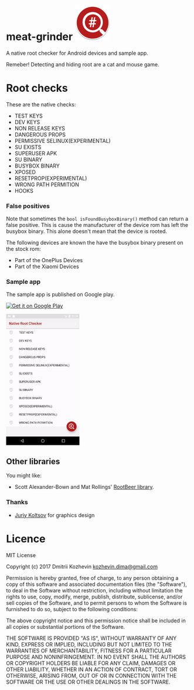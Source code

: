 # meat-grinder ![image](./app/src/main/res/mipmap-xhdpi/ic_launcher.png)
A native root checker for Android devices and sample app.

Remeber! Detecting and hiding root are a cat and mouse game.

# Root checks

These are the native checks:

* TEST KEYS
* DEV KEYS
* NON RELEASE KEYS
* DANGEROUS PROPS
* PERMISSIVE SELINUX(EXPERIMENTAL)
* SU EXISTS
* SUPERUSER APK
* SU BINARY
* BUSYBOX BINARY
* XPOSED
* RESETPROP(EXPERIMENTAL)
* WRONG PATH PERMITION
* HOOKS

### False positives

Note that sometimes the `bool isFoundBusyboxBinary()` method can return a false positive.
This is cause the manufacturer of the device rom has left the busybox binary.
This alone doesn't mean that the device is rooted.

The following devices are known the have the busybox binary present on the stock rom:
* Part of the OnePlus Devices
* Part of the Xiaomi Devices

### Sample app

The sample app is published on Google play.

<a href="https://play.google.com/store/apps/details?id=com.kozhevin.rootchecks"><img width="200" alt="Get it on Google Play" src="https://play.google.com/intl/en_us/badges/images/generic/en-play-badge.png" /></a>

<img width="200" alt="screenshot" src="./art/demo.gif">

## Other libraries

You might like:

 * Scott Alexander-Bown and Mat Rollings' [RootBeer library](https://github.com/scottyab/rootbeer).
 
### Thanks
* [Juriy Koltsov](https://www.instagram.com/mypigpeppa/) for graphics design

# Licence

MIT License

Copyright (c) 2017 Dmitrii Kozhevin <kozhevin.dima@gmail.com>

Permission is hereby granted, free of charge, to any person obtaining a copy
of this software and associated documentation files (the "Software"), to deal
in the Software without restriction, including without limitation the rights
to use, copy, modify, merge, publish, distribute, sublicense, and/or sell
copies of the Software, and to permit persons to whom the Software is
furnished to do so, subject to the following conditions:

The above copyright notice and this permission notice shall be included in all
copies or substantial portions of the Software.

THE SOFTWARE IS PROVIDED "AS IS", WITHOUT WARRANTY OF ANY KIND, EXPRESS OR
IMPLIED, INCLUDING BUT NOT LIMITED TO THE WARRANTIES OF MERCHANTABILITY,
FITNESS FOR A PARTICULAR PURPOSE AND NONINFRINGEMENT. IN NO EVENT SHALL THE
AUTHORS OR COPYRIGHT HOLDERS BE LIABLE FOR ANY CLAIM, DAMAGES OR OTHER
LIABILITY, WHETHER IN AN ACTION OF CONTRACT, TORT OR OTHERWISE, ARISING FROM,
OUT OF OR IN CONNECTION WITH THE SOFTWARE OR THE USE OR OTHER DEALINGS IN THE
SOFTWARE.
